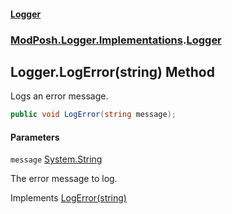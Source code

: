 #### [Logger](index.md 'index')
### [ModPosh.Logger.Implementations](ModPosh.Logger.Implementations.md 'ModPosh.Logger.Implementations').[Logger](ModPosh.Logger.Implementations.Logger.md 'ModPosh.Logger.Implementations.Logger')

## Logger.LogError(string) Method

Logs an error message.

```csharp
public void LogError(string message);
```
#### Parameters

<a name='ModPosh.Logger.Implementations.Logger.LogError(string).message'></a>

`message` [System.String](https://docs.microsoft.com/en-us/dotnet/api/System.String 'System.String')

The error message to log.

Implements [LogError(string)](ModPosh.Logger.Interfaces.ILogger.LogError(string).md 'ModPosh.Logger.Interfaces.ILogger.LogError(string)')